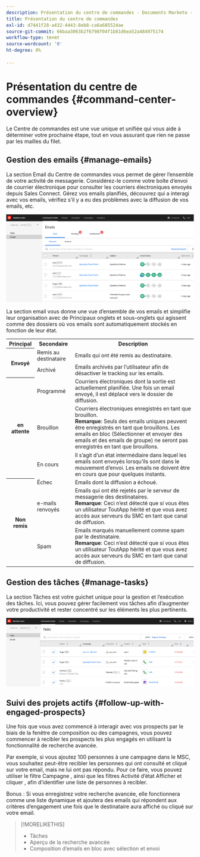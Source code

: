 ```yaml
---
description: Présentation du centre de commandes - Documents Marketo - Documentation du produit
title: Présentation du centre de commandes
exl-id: d7441f28-a432-4443-8eb8-ca6a685524ae
source-git-commit: 66baa3063b2f6798f04f1b81d6ea52a484975174
workflow-type: tm+mt
source-wordcount: '0'
ht-degree: 0%

---
```


# Présentation du centre de commandes {#command-center-overview}

Le Centre de commandes est une vue unique et unifiée qui vous aide à déterminer votre prochaine étape, tout en vous assurant que rien ne passe par les mailles du filet.

## Gestion des emails {#manage-emails}

La section Email du Centre de commandes vous permet de gérer l’ensemble de votre activité de messagerie. Considérez-le comme votre boîte d’envoi de courrier électronique pour consulter les courriers électroniques envoyés depuis Sales Connect. Gérez vos emails planifiés, découvrez qui a interagi avec vos emails, vérifiez s’il y a eu des problèmes avec la diffusion de vos emails, etc.

![](assets/command-center-overview-1.png)

La section email vous donne une vue d’ensemble de vos emails et simplifie leur organisation avec de Principaux onglets et sous-onglets qui agissent comme des dossiers où vos emails sont automatiquement stockés en fonction de leur état.

<table>
 <tr>
  <th>Principal</th>
  <th>Secondaire</th>
  <th>Description</th>
 </tr>
 <tr>
  <th rowspan="2">Envoyé</th>
  <td>Remis au destinataire</td>
  <td>Emails qui ont été remis au destinataire.</td>
 </tr>
 <tr>
  <td>Archivé</td>
  <td>Emails archivés par l’utilisateur afin de désactiver le tracking sur les emails.</td>
 </tr>
 <tr>
  <th rowspan="3">en attente</th>
  <td>Programmé</td>
  <td>Courriers électroniques dont la sortie est actuellement planifiée. Une fois un email envoyé, il est déplacé vers le dossier de diffusion.</td>
 </tr>
 <tr>
  <td>Brouillon</td>
  <td>Courriers électroniques enregistrés en tant que brouillon.<br/>
  <strong>Remarque</strong>: Seuls des emails uniques peuvent être enregistrés en tant que brouillons. Les emails en bloc (Sélectionner et envoyer des emails et des emails de groupe) ne seront pas enregistrés en tant que brouillons.</td>
 </tr>
 <tr>
  <td>En cours</td>
  <td>Il s’agit d’un état intermédiaire dans lequel les emails sont envoyés lorsqu’ils sont dans le mouvement d’envoi. Les emails ne doivent être en cours que pour quelques instants.</td>
 </tr>
 <tr>
  <th rowspan="3">Non remis</th>
  <td>Échec</td>
  <td>Emails dont la diffusion a échoué.
</td>
 </tr>
 <tr>
  <td>e-mails renvoyés</td>
  <td>Emails qui ont été rejetés par le serveur de messagerie des destinataires.<br/>
  <strong>Remarque</strong>: Ceci n’est détecté que si vous êtes un utilisateur ToutApp hérité et que vous avez accès aux serveurs du SMC en tant que canal de diffusion.</td>
 </tr>
 <tr>
  <td>Spam</td>
  <td>Emails marqués manuellement comme spam par le destinataire.<br/>
  <strong>Remarque</strong>: Ceci n’est détecté que si vous êtes un utilisateur ToutApp hérité et que vous avez accès aux serveurs du SMC en tant que canal de diffusion.</td>
 </tr>
</table>

## Gestion des tâches {#manage-tasks}

La section Tâches est votre guichet unique pour la gestion et l’exécution des tâches. Ici, vous pouvez gérer facilement vos tâches afin d’augmenter votre productivité et rester concentré sur les éléments les plus pertinents.

![](assets/command-center-overview-2.png)

## Suivi des projets actifs {#follow-up-with-engaged-prospects}

Une fois que vous avez commencé à interagir avec vos prospects par le biais de la fenêtre de composition ou des campagnes, vous pouvez commencer à recibler les prospects les plus engagés en utilisant la fonctionnalité de recherche avancée.

Par exemple, si vous ajoutez 100 personnes à une campagne dans le MSC, vous souhaitez peut-être recibler les personnes qui ont consulté et cliqué sur votre email, mais ne lui ont pas répondu. Pour ce faire, vous pouvez utiliser le filtre Campagne , ainsi que les filtres Activité d’état Afficher et cliquer , afin d’identifier une liste de personnes à recibler.

Bonus : Si vous enregistrez votre recherche avancée, elle fonctionnera comme une liste dynamique et ajoutera des emails qui répondent aux critères d’engagement une fois que le destinataire aura affiché ou cliqué sur votre email.

>[!MORELIKETHIS]
>
>* Tâches
>* Aperçu de la recherche avancée
>* Composition d’emails en bloc avec sélection et envoi

